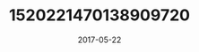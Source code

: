 ---
title: "1520221470138909720"
cover: "2017-05-22 19.15.43 1520221470138909720_46248401"
photo: "2017-05-22 19.15.43 1520221470138909720_46248401"
date: "2017-05-22"
type: "photo"
---